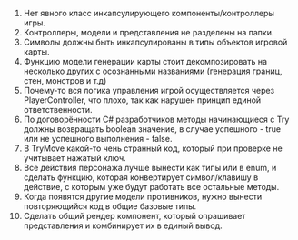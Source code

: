 1. Нет явного класс инкапсулирующего компоненты/контроллеры игры.
1. Контроллеры, модели и представления не разделены на папки.
1. Символы должны быть инкапсулированы в типы объектов игровой карты.
1. Функцию модели генерации карты стоит декомпозировать на несколько других с осознанными названиями (генерация границ, стен, монстров и т.д)
1. Почему-то вся логика управления игрой осуществляется через PlayerController, что плохо, так как нарушен принцип единой ответственности.
1. По договорённости C# разработчиков методы начинающиеся с Try должны возвращать boolean значение, в случае успешного - true или не успешного выполнения - false.
1. В TryMove какой-то чень странный код, который при проверке не учитывает нажатый ключ.
1. Все действия персонажа лучше вынести как типы или в enum, и сделать функцию, которая конвертирует символ/клавишу в действие, с которым уже будут работать все остальные методы.
1. Когда появятся другие модели противников, нужно вынести повторяющийся код в общие базовые типы.
1. Сделать общий рендер компонент, который опрашивает представления и комбинирует их в единый вывод.
